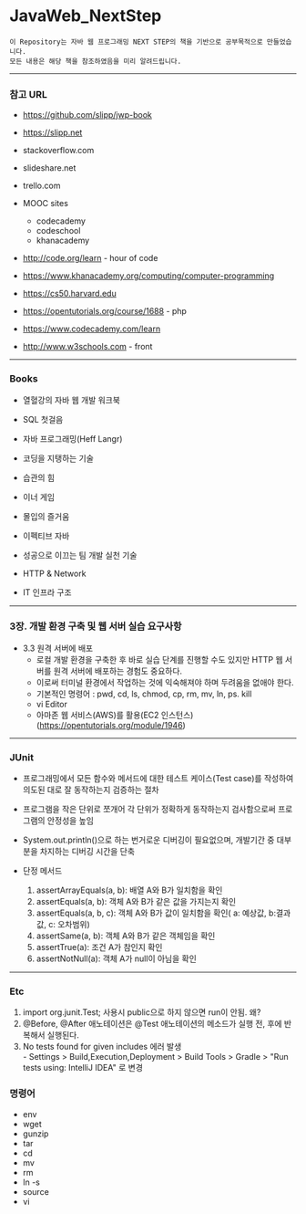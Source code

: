 # JavaWeb_NextStep

```text
이 Repository는 자바 웹 프로그래밍 NEXT STEP의 책을 기반으로 공부목적으로 만들었습니다.  
모든 내용은 해당 책을 참조하였음을 미리 알려드립니다.  
```  

---
### 참고 URL
* https://github.com/slipp/jwp-book
* https://slipp.net
  
* stackoverflow.com
* slideshare.net
* trello.com
* MOOC sites
  * codecademy
  * codeschool
  * khanacademy
* http://code.org/learn - hour of code
* https://www.khanacademy.org/computing/computer-programming
* https://cs50.harvard.edu  
    
* https://opentutorials.org/course/1688 - php
* https://www.codecademy.com/learn
* http://www.w3schools.com - front  
  
---
### Books
* 열혈강의 자바 웹 개발 워크북
* SQL 첫걸음
* 자바 프로그래밍(Heff Langr)
* 코딩을 지탱하는 기술  
  
* 습관의 힘
* 이너 게임
* 몰입의 즐거움  
  
* 이펙티브 자바
* 성공으로 이끄는 팀 개발 실천 기술
* HTTP & Network
* IT 인프라 구조  

---
### 3장. 개발 환경 구축 및 웹 서버 실습 요구사항
  * 3.3 원격 서버에 배포
    - 로컬 개발 환경을 구축한 후 바로 실습 단계를 진행할 수도 있지만
      HTTP 웹 서버를 원격 서버에 배포하는 경험도 중요하다.
    - 이로써 터미널 환경에서 작업하는 것에 익숙해져야 하며 두려움을 없애야 한다.
    - 기본적인 명령어 : pwd, cd, ls, chmod, cp, rm, mv, ln, ps. kill
    - vi Editor
    - 아마존 웹 서비스(AWS)를 활용(EC2 인스턴스)(https://opentutorials.org/module/1946)
      
  
---
### JUnit
  - 프로그래밍에서 모든 함수와 메서드에 대한 테스트 케이스(Test case)를 작성하여 의도된 대로 잘 동작하는지 검증하는 절차  
  - 프로그램을 작은 단위로 쪼개어 각 단위가 정확하게 동작하는지 검사함으로써 프로그램의 안정성을 높임  
  - System.out.println()으로 하는 번거로운 디버깅이 필요없으며, 개발기간 중 대부분을 차지하는 디버깅 시간을 단축  
  
  - 단정 메서드
    1. assertArrayEquals(a, b): 배열 A와 B가 일치함을 확인
    2. assertEquals(a, b): 객체 A와 B가 같은 값을 가지는지 확인
    3. assertEquals(a, b, c): 객체 A와 B가 값이 일치함을 확인( a: 예상값, b:결과값, c: 오차범위)
    4. assertSame(a, b): 객체 A와 B가 같은 객체임을 확인
    5. assertTrue(a): 조건 A가 참인지 확인
    6. assertNotNull(a): 객체 A가 null이 아님을 확인
  
---
### Etc  
  1. import org.junit.Test; 사용시 public으로 하지 않으면 run이 안됨. 왜?  
  2. @Before, @After 애노테이션은 @Test 애노테이션의 메소드가 실행 전, 후에 반복해서 실행된다.  
  3. No tests found for given includes 에러 발생  
    - Settings > Build,Execution,Deployment > Build Tools > Gradle > "Run tests using:  IntelliJ IDEA" 로 변경  
  
### 명령어  
  - env
  - wget
  - gunzip
  - tar
  - cd
  - mv
  - rm
  - ln -s
  - source
  - vi
